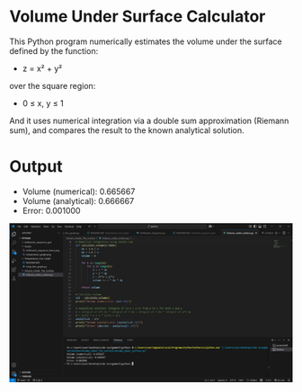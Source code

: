 # Volume Under Surface Calculator

This Python program numerically estimates the volume under the surface defined by the function:

- z = x² + y²

over the square region:

- 0 ≤ x, y ≤ 1

And it uses numerical integration via a double sum approximation (Riemann sum), and compares the result to the known analytical solution.

# Output

- Volume (numerical): 0.665667
- Volume (analytical): 0.666667
- Error: 0.001000

<p align="center">
    <img src ="https://raw.githubusercontent.com/Abel-Rono/Scientific_Computing/main/Assets/Volume_under_the_surface1.png"/>
</p>
